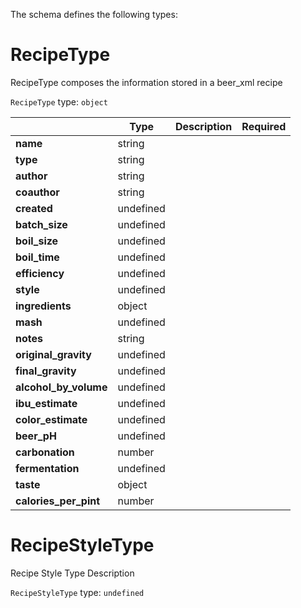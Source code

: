 The schema defines the following types:

# RecipeType
RecipeType composes the information stored in a beer_xml recipe
  
`RecipeType` type: `object`

|   |Type|Description|Required|
|---|----|-----------|--------|
|**name**|string|| |
|**type**|string|| |
|**author**|string|| |
|**coauthor**|string|| |
|**created**|undefined|| |
|**batch_size**|undefined|| |
|**boil_size**|undefined|| |
|**boil_time**|undefined|| |
|**efficiency**|undefined|| |
|**style**|undefined|| |
|**ingredients**|object|| |
|**mash**|undefined|| |
|**notes**|string|| |
|**original_gravity**|undefined|| |
|**final_gravity**|undefined|| |
|**alcohol_by_volume**|undefined|| |
|**ibu_estimate**|undefined|| |
|**color_estimate**|undefined|| |
|**beer_pH**|undefined|| |
|**carbonation**|number|| |
|**fermentation**|undefined|| |
|**taste**|object|| |
|**calories_per_pint**|number|| |
# RecipeStyleType
Recipe Style Type Description
  
`RecipeStyleType` type: `undefined`

